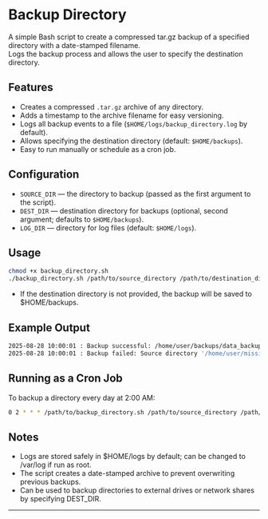 # Backup Directory

A simple Bash script to create a compressed tar.gz backup of a specified directory with a date-stamped filename.  
Logs the backup process and allows the user to specify the destination directory.

## Features
- Creates a compressed `.tar.gz` archive of any directory.
- Adds a timestamp to the archive filename for easy versioning.
- Logs all backup events to a file (`$HOME/logs/backup_directory.log` by default).
- Allows specifying the destination directory (default: `$HOME/backups`).
- Easy to run manually or schedule as a cron job.

## Configuration
- `SOURCE_DIR` — the directory to backup (passed as the first argument to the script).
- `DEST_DIR` — destination directory for backups (optional, second argument; defaults to `$HOME/backups`).
- `LOG_DIR` — directory for log files (default: `$HOME/logs`).

## Usage
```bash
chmod +x backup_directory.sh
./backup_directory.sh /path/to/source_directory /path/to/destination_directory
```
- If the destination directory is not provided, the backup will be saved to $HOME/backups.

## Example Output
```bash
2025-08-28 10:00:01 : Backup successful: /home/user/backups/data_backup_2025-08-28_10-00-01.tar.gz
2025-08-28 10:00:01 : Backup failed: Source directory '/home/user/missing_dir' does not exist!
```

## Running as a Cron Job
To backup a directory every day at 2:00 AM:
```bash
0 2 * * * /path/to/backup_directory.sh /path/to/source_directory /path/to/destination_directory
```

## Notes
- Logs are stored safely in $HOME/logs by default; can be changed to /var/log if run as root.
- The script creates a date-stamped archive to prevent overwriting previous backups.
- Can be used to backup directories to external drives or network shares by specifying DEST_DIR.
---
